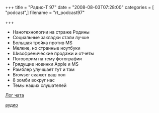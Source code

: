 +++
title = "Радио-Т 97"
date = "2008-08-03T07:28:00"
categories = [ "podcast",]
filename = "rt_podcast97"

+++

- Нанотехнологии на страже Родины
- Социальные закладки стали лучше
- Большая тройка против MS
- Мелкие, но странные ноутбуки
- Шизофренические продажи и отчеты
- Поговорим на тему фотографии
- Грядущие новинки Apple и MS
- Рамблер улучшает тут и там
- Browser скажет ваш пол
- 8 зомби вокруг нас
- Темы наших слушателей

[Лог чата](http://chat.radio-t.com/logs/radio-t-97.html)

[аудио](https://cdn.radio-t.com/rt_podcast97.mp3)
<audio src="https://cdn.radio-t.com/rt_podcast97.mp3" preload="none"></audio>

